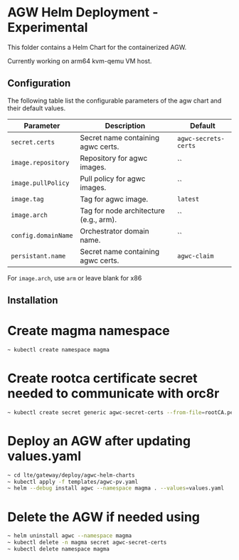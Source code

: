 # AGW Helm Deployment - Experimental

This folder contains a Helm Chart for the containerized AGW.

Currently working on arm64 kvm-qemu VM host.

## Configuration

The following table list the configurable parameters of the agw chart and their default values.

| Parameter           | Description                            | Default              |
| ------------------- | -------------------------------------- | -------------------- |
| `secret.certs`      | Secret name containing agwc certs.     | `agwc-secrets-certs` |
| `image.repository`  | Repository for agwc images.            | ``                   |
| `image.pullPolicy`  | Pull policy for agwc images.           | ``                   |
| `image.tag`         | Tag for agwc image.                    | `latest`             |
| `image.arch`        | Tag for node architecture (e.g., arm). | ``                   |
| `config.domainName` | Orchestrator domain name.              | ``                   |
| `persistant.name`   | Secret name containing agwc certs.     | `agwc-claim`         |

For `image.arch`, use `arm` or leave blank for x86

## Installation

# Create magma namespace

```sh
~ kubectl create namespace magma
```

# Create rootca certificate secret needed to communicate with orc8r

```sh
~ kubectl create secret generic agwc-secret-certs --from-file=rootCA.pem=rootCA.pem --namespace magma
```

# Deploy an AGW after updating values.yaml

```sh
~ cd lte/gateway/deploy/agwc-helm-charts
~ kubectl apply -f templates/agwc-pv.yaml
~ helm --debug install agwc --namespace magma . --values=values.yaml
```

# Delete the AGW if needed using

```sh
~ helm uninstall agwc --namespace magma
~ kubectl delete -n magma secret agwc-secret-certs
~ kubectl delete namespace magma
```
